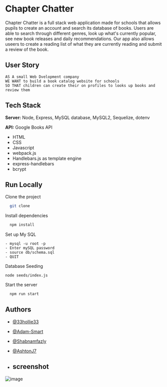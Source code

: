 # Chapter Chatter

Chapter Chatter is a full stack web application made for schools that allows pupils to create an account and search its database of books. Users are able to search through different genres, look up what's currently popular, see new book releases and daily recommendations. Our app also allows useers to create a reading list of what they are currently reading and submit a review of the book.


## User Story
```
AS A small Web Dvelopment company
WE WANT to build a book catalog website for schools
SO THAT children can create their on profiles to looks up books and review them
```
## Tech Stack

**Server:** Node, Express, MySQL database, MySQL2, Sequelize, dotenv

**API:** Google Books API

- HTML
- CSS
- Javascript
- webpack.js
- Handlebars.js as template engine
- express-handlebars
- bcrypt


## Run Locally

Clone the project

```bash
  git clone 
```

Install dependencies

```bash
  npm install
```

Set up My SQL

```MYSQL
- mysql -u root -p
- Enter mySQL password
- source db/schema.sql
- QUIT
```

Database Seeding 

```Seed
node seeds/index.js
```

Start the server

```bash
  npm run start
```

## Authors

- [@33hollie33](https://www.github.com/33hollie33)
- [@Adam-Smart](https://www.github.com/Adam-Smart)
- [@Shabnamfazly](https://www.github.com/Shabnamfazly)
- [@AshtonJ7](https://www.github.com/AshtonJ7)

- ## screenshot

![image](https://github.com/AshtonJ7/prework-study-guide/assets/62944042/8848e89e-45fa-469d-8cca-be85818cd4bf)


